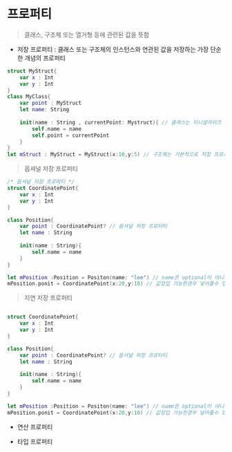 # 프로퍼티

> 클래스, 구조체 또는 열거형 등에 관련된 값을 뜻함

- 저장 프로퍼티 : 클래스 또는 구조체의 인스턴스와 연관된 값을 저장하는 가장 단순한 개념의 프로퍼티

```swift
struct MyStruct{
    var x : Int
    var y : Int 
}
class MyClass{
    var point : MyStruct
    let name: String
    
    init(name : String , currentPoint: Mystruct){ // 클래스는 이니셜라이즈 클래스 별도생성
        self.name = name
        self.point = currentPoint 
    }
}
let mStruct : MyStruct = MyStruct(x:10,y:5) // 구조체는 기본적으로 저장 프로퍼티를 매겨변수로 가지는 이니셜라이즈가 존대 
```

> 옵셔널 저장 프로퍼티

```swift
/* 옵셔널 저장 프로퍼티 */
struct CoordinatePoint{
    var x : Int
    var y : Int
}

class Position{
    var point : CoordinatePoint? // 옵셔널 저장 프로터티
    let name : String
    
    init(name : String){
        self.name = name
    }
}

let mPosition :Position = Positon(name: "lee") // name은 optional이 아니기때문에 넣어줘야함
mPosition.ponit = CoordinatePoint(x:20,y:10) // 값장입 가능한경우 넣어줄수 있음
```

> 지연 저장 프로퍼티

```swift

struct CoordinatePoint{
    var x : Int
    var y : Int
}

class Position{
    var point : CoordinatePoint? // 옵셔널 저장 프로터티
    let name : String
    
    init(name : String){
        self.name = name
    }
}

let mPosition :Position = Positon(name: "lee") // name은 optional이 아니기때문에 넣어줘야함
mPosition.ponit = CoordinatePoint(x:20,y:10) // 값장입 가능한경우 넣어줄수 있음
```
- 연산 프로퍼티


- 타입 프로퍼티